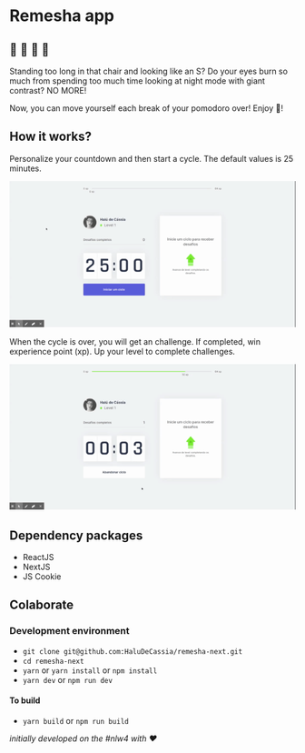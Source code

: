 # Remesha app
## :dancer: :dancer: :dancer: :dancer:

Standing too long in that chair and looking like an S? Do your eyes burn so much from spending too much time looking at night mode with giant contrast? NO MORE!

Now, you can move yourself each break of your pomodoro over! Enjoy :tada:!

## How it works?
Personalize your countdown and then start a cycle. The default values is 25 minutes.

![](/docs/demo_edit.gif)

When the cycle is over, you will get an challenge. If completed, win experience point (xp). Up your level to complete challenges.

![](/docs/demo_levelup.gif)

## Dependency packages
- ReactJS
- NextJS
- JS Cookie

## Colaborate

### Development environment

- `git clone git@github.com:HaluDeCassia/remesha-next.git`
- `cd remesha-next`
- `yarn` or `yarn install` or `npm install`
- `yarn dev` or `npm run dev`

#### To build

- `yarn build` or `npm run build`

*initially developed on the #nlw4 with :heart:*